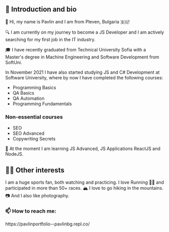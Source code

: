 <h2>👋 Introduction and bio</h2>
🧑 Hi, my name is Pavlin and I am from Pleven, Bulgaria 🇧🇬!

🔍 I am currently on my journey to become a JS Developer and I am actively searching for my first job in the IT industry.

🎓 I have recently graduated from Technical University Sofia with a Master's degree in Machine Engineering and Software Development from SoftUni.

In November 2021 I have also started studying JS and C# Development at Software University, where by now I have completed the following courses:
<ul>
 	<li>Programming Basics</li>
 	<li>QA Basics</li>
 	<li>QA Automation</li>
 	<li>Programming Fundamentals</li>
</ul>
<h3>Non-essential courses</h3>
<ul>
 	<li>SEO</li>
 	<li>SEO Advanced</li>
 	<li>Copywriting Secrets</li>
</ul>
📖 At the moment I am learning JS Advanced, JS Applications ReactJS and NodeJS.
<h2>🤹‍♂️ Other interests</h2>
I am a huge sports fan, both watching and practicing.
I love Running 🏃‍♂️ and participated in more than 50+ races.
🏔️ I love to go hiking in the mountains.
📷 And I also like photography.
<h3>📫 How to reach me:</h3>
https://pavlinportfolio--pavlinbg.repl.co/
